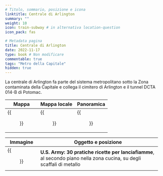 ```yaml
---
# Titolo, sommario, posizione e icona
linktitle: Centrale di Arlington
summary: ""
weight: 10
icon: train-subway # in alternativa location-question
icon_pack: fas

# Metadata pagina
title: Centrale di Arlington
date: 2022-11-17
type: book # Non modificare
commentable: true
tags: "Metro della Capitale"
hidden: true
---
```




La centrale di Arlington fa parte del sistema metropolitano sotto la Zona contaminata della Capitale e collega il cimitero di Arlington e il tunnel DCTA 014-B di Potomac.

| Mappa | Mappa locale | Panoramica |
| ----- | ------------ | ---------- |
| {{<figure src="fo3/Arlington_Cemetery_loc.webp">}}  | {{<figure src="fo3/Arlington_utility_loc_map.webp">}}  |  {{<figure src="fo3/Arlington_Utility-1.webp">}} |

| Immagine | Oggetto e posizione |
| -------- | ------------------- |
| {{<figure src="fo3/US_Army_HFR_Arlington_utility.webp">}}  |  **U.S. Army: 30 pratiche ricette per lanciafiamme**, al secondo piano nella zona cucina, su degli scaffali di metallo |